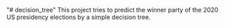 "# decision_tree" 
This project tries to predict the winner party of the 2020 US presidency elections by a simple decision tree.
